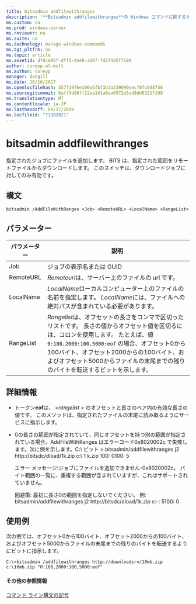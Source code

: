 ```yaml
---
title: bitsadmin addfilewithranges
description: '**Bitsadmin addfilewithranges**の Windows コマンドに関するトピックでは、指定されたジョブにファイルを追加します。 BITS は、指定された範囲をリモートファイルからダウンロードします。'
ms.custom: na
ms.prod: windows-server
ms.reviewer: na
ms.suite: na
ms.technology: manage-windows-commands
ms.tgt_pltfrm: na
ms.topic: article
ms.assetid: df0ce0bf-dff1-4a48-a16f-fd2f4d5f7189
author: coreyp-at-msft
ms.author: coreyp
manager: dongill
ms.date: 10/16/2017
ms.openlocfilehash: 557f19f6e106e5fb73b3a229090eecf0fc048758
ms.sourcegitcommit: 6aff3d88ff22ea141a6ea6572a5ad8dd6321f199
ms.translationtype: MT
ms.contentlocale: ja-JP
ms.lasthandoff: 09/27/2019
ms.locfileid: "71382021"
---
```

# <a name="bitsadmin-addfilewithranges"></a>bitsadmin addfilewithranges

指定されたジョブにファイルを追加します。 BITS は、指定された範囲をリモートファイルからダウンロードします。 このスイッチは、ダウンロードジョブに対してのみ有効です。

## <a name="syntax"></a>構文

```
bitsadmin /AddFileWithRanges <Job> <RemoteURL> <LocalName> <RangeList>
```

## <a name="parameters"></a>パラメーター

|パラメーター|説明|
|---------|-----------|
|Job|ジョブの表示名または GUID|
|RemoteURL|*Remoteurl*は、サーバー上のファイルの url です。|
|LocalName|*LocalName*ローカルコンピューター上のファイルの名前を指定します。 *LocalName*には、ファイルへの絶対パスが含まれている必要があります。|
|RangeList|*Rangelist*は、オフセットの長さをコンマで区切ったリストです。 長さの値からオフセット値を区切るには、コロンを使用します。 たとえば、値 `0:100,2000:100,5000:eof` の場合、オフセット0から100バイト、オフセット2000からの100バイト、およびオフセット5000からファイルの末尾までの残りのバイトを転送するビットを示します。|

## <a name="more-information"></a>詳細情報

-   トークン**eof**は、 *\<rangelist >* のオフセットと長さのペア内の有効な長さの値です。 このメソッドは、指定されたファイルの末尾に読み取るようにサービスに指示します。
-   0の長さの範囲が指定されていて、同じオフセットを持つ別の範囲が指定されている場合、AddFileWithRanges はエラーコード0x8020002c で失敗します。次に例を示します。C:\ ビット > bitsadmin/addfilewithranges j2 http://bitsdc/dload/1k.zip c:\ 1 k.zip 100: 0100: 5

    エラー メッセージ:ジョブにファイルを追加できません-0x8020002c。 バイト範囲の一覧に、重複する範囲が含まれていますが、これはサポートされていません。

    回避策: 最初に長さ0の範囲を指定しないでください。 例: bitsadmin/addfilewithranges j2 http://bitsdc/dload/1k.zip c:\-: 5100: 0

## <a name="examples"></a>使用例

次の例では、オフセット0から100バイト、オフセット2000からの100バイト、およびオフセット5000からファイルの末尾までの残りのバイトを転送するようにビットに指示します。

```
C:\>bitsadmin /addfilewithranges http://downloadsrv/10mb.zip c:\10mb.zip "0:100,2000:100,5000:eof"
```

#### <a name="additional-references"></a>その他の参照情報

[コマンド ライン構文の記号](command-line-syntax-key.md)